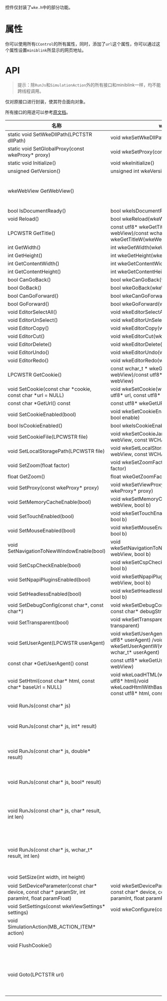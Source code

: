 控件仅封装了```wke.h```中的部分功能。

# 属性

你可以使用所有```CControl```的所有属性，同时，添加了```url```这个属性，你可以通过这个属性设置```miniblink```所显示的网页地址。

# API

> 提示：除```RunJs```和```SimulationAction```外的所有接口和miniblink一样，均不能跨线程调用。

仅对原接口进行封装，使其符合面向对象。

所有接口的用途可以参考[原文档](http://miniblink.net/doc-main.html)。

|名称    |wke对应接口    |    备注|
|---|---|------|
|static void SetWkeDllPath(LPCTSTR dllPath)|void wkeSetWkeDllPath(const wchar_t* dllPath)| |
|static void SetGlobalProxy(const wkeProxy* proxy) | void wkeSetProxy(const wkeProxy* proxy)| |
|static void Initialize()| void wkeInitialize() | |
|unsigned GetVersion() | unsigned int wkeVersion()| |
|wkeWebView GetWebView() | | 获取当前控件所使用的```wkeWebView```。获取到```wkeWebView```后，你可以调用```mb```的原生接口。|
|bool IsDocumentReady() | bool wkeIsDocumentReady(wkeWebView webView) | |
|void Reload() | bool wkeReload(wkeWebView webView) | |
|LPCWSTR GetTitle()|const utf8* wkeGetTitle(wkeWebView webView)/const wchar_t* wkeGetTitleW(wkeWebView webView)| |
|int GetWidth()|int wkeGetWidth(wkeWebView webView)| |
|int GetHeight()|int wkeGetHeight(wkeWebView webView)| |
|int GetContentWidth()| int wkeGetContentWidth(wkeWebView webView)| |
|int GetContentHeight()| int wkeGetContentHeight(wkeWebView webView) | |
|bool CanGoBack()| bool wkeCanGoBack(wkeWebView webView)| |
|bool GoBack()|bool wkeGoBack(wkeWebView webView) | |
|bool CanGoForward()| bool wkeCanGoForward(wkeWebView webView)| |
|bool GoForward()|bool wkeGoForward(wkeWebView webView)| |
|void EditorSelectAll()|void wkeEditorSelectAll(wkeWebView webView)| |
|void EditorUnSelect()|void wkeEditorUnSelect(wkeWebView webView)| |
|void EditorCopy()|void wkeEditorCopy(wkeWebView webView)| |
|void EditorCut()|void wkeEditorCut(wkeWebView webView)| |
|void EditorDelete()|void wkeEditorDelete(wkeWebView webView)| |
|void EditorUndo()|void wkeEditorUndo(wkeWebView webView)| |
|void EditorRedo()|void wkeEditorRedo(wkeWebView webView)| |
|LPCWSTR GetCookie()|const wchar_t * wkeGetCookieW(wkeWebView webView)/const utf8* wkeGetCookie(wkeWebView webView)| |
|void SetCookie(const char *cookie, const char *url = NULL)|void wkeSetCookie(wkeWebView webView, const utf8* url, const utf8* cookie)| |
|const char *GetUrl() const|const utf8* wkeGetURL(wkeWebView webView)| |
|void SetCookieEnabled(bool)|void wkeSetCookieEnabled(wkeWebView webView, bool enable)| |
|bool IsCookieEnabled()|bool wkeIsCookieEnabled(wkeWebView webView)| |
|void SetCookieFile(LPCWSTR file)|void wkeSetCookieJarFullPath(wkeWebView webView, const WCHAR* path)| |
|void SetLocalStoragePath(LPCWSTR file)|void wkeSetLocalStorageFullPath(wkeWebView webView, const WCHAR* path)| |
|void SetZoom(float factor)|void wkeSetZoomFactor(wkeWebView webView, float factor)| |
|float GetZoom()|float wkeGetZoomFactor(wkeWebView webView)| |
|void SetProxy(const wkeProxy* proxy)|void wkeSetViewProxy(wkeWebView webView, wkeProxy* proxy)| |
|void SetMemoryCacheEnable(bool)|void wkeSetMemoryCacheEnable(wkeWebView webView, bool b)| |
|void SetTouchEnabled(bool)|void wkeSetTouchEnabled(wkeWebView webView, bool b)| |
|void SetMouseEnabled(bool)|void wkeSetMouseEnabled(wkeWebView webView, bool b)| |
|void SetNavigationToNewWindowEnable(bool)|void wkeSetNavigationToNewWindowEnable(wkeWebView webView, bool b)| |
|void SetCspCheckEnable(bool)| void wkeSetCspCheckEnable(wkeWebView webView, bool b)| |
|void SetNpapiPluginsEnabled(bool)|void wkeSetNpapiPluginsEnabled(wkeWebView webView, bool b)| |
|void SetHeadlessEnabled(bool)|void wkeSetHeadlessEnabled(wkeWebView webView, bool b)| |
|void SetDebugConfig(const char*, const char*)|void wkeSetDebugConfig(wkeWebView webView, const char* debugString, const char* param)| |
|void SetTransparent(bool)|void wkeSetTransparent(wkeWebView webView, bool transparent)| |
|void SetUserAgent(LPCWSTR userAgent)|void wkeSetUserAgent(wkeWebView webView, const utf8* userAgent) /void wkeSetUserAgentW(wkeWebView webView, const wchar_t* userAgent)| |
|const char *GetUserAgent() const|const utf8* wkeGetUserAgent(wkeWebView webView)| |
|void SetHtml(const char* html, const char* baseUrl = NULL)|void wkeLoadHTML(wkeWebView webView, const utf8* html)/void wkeLoadHtmlWithBaseUrl(wkeWebView webView, const utf8* html, const utf8* baseUrl)|若```baseUrl```不为```NULL```，则调用```wkeLoadHtmlWithBaseUrl```。|
|void RunJs(const char* js)| |运行一段JS，不需要返回结果。|
|void RunJs(const char* js, int* result)||运行一段JS，返回一个int的结果，参数```int* result```用于存储返回结果。|
|void RunJs(const char* js, double* result)| |运行一段JS，返回一个double的结果，参数```double* result```用于存储返回结果。|
|void RunJs(const char* js, bool* result)| |运行一段JS，返回一个bool的结果，参数```bool* result```用于存储返回结果。|
|void RunJs(const char* js, char* result, int len)| |运行一段JS，返回字符串，参数```char* result```用于存储返回结果。参数```len```描述result的长度，以免写入结果时越界。|
|void RunJs(const char* js, wchar_t* result, int len)| | 运行一段JS，返回宽字符串，参数```wchar_t* result```用于存储返回结果。参数```len```描述result的长度，以免写入结果时越界。|
|void SetSize(int width, int height)| |设置```wkeWebView```的宽和高。|
|void SetDeviceParameter(const char* device, const char* paramStr, int paramInt, float paramFloat)|void wkeSetDeviceParameter(wkeWebView webView, const char* device, const char* paramStr, int paramInt, float paramFloat)| |
|void SetSettings(const wkeViewSettings* settings)| void wkeConfigure(const wkeSettings* settings)| |
|void SimulationAction(MB_ACTION_ITEM* action)| | 模拟一个鼠标或键盘动作。|
|void FlushCookie()| |将内存的中cookie写入到磁盘中。|
|void Goto(LPCTSTR url)| |跳转到指定地址，若```url```不是一个```http```或```https```开头的网址，将调用```void wkeLoadFile(wkeWebView webView, const utf8* filename)```加载本地文件。|


